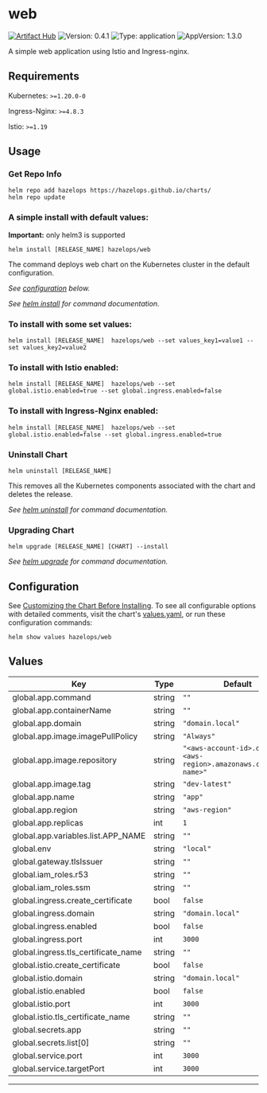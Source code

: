 # web

[![Artifact Hub](https://img.shields.io/endpoint?url=https://artifacthub.io/badge/repository/web)](https://artifacthub.io/packages/helm/hazelops/web) ![Version: 0.4.1](https://img.shields.io/badge/Version-0.4.1-informational?style=flat-square) ![Type: application](https://img.shields.io/badge/Type-application-informational?style=flat-square) ![AppVersion: 1.3.0](https://img.shields.io/badge/AppVersion-1.3.0-informational?style=flat-square)

A simple web application using Istio and Ingress-nginx.


## Requirements

Kubernetes: `>=1.20.0-0`

Ingress-Nginx: `>=4.8.3`

Istio: `>=1.19`

## Usage

### Get Repo Info

```console
helm repo add hazelops https://hazelops.github.io/charts/
helm repo update
```

### A simple install with default values:

**Important:** only helm3 is supported

```console
helm install [RELEASE_NAME] hazelops/web
```

The command deploys web chart on the Kubernetes cluster in the default configuration.

_See [configuration](#configuration) below._

_See [helm install](https://helm.sh/docs/helm/helm_install/) for command documentation._


### To install with some set values:

```console
helm install [RELEASE_NAME]  hazelops/web --set values_key1=value1 --set values_key2=value2
```

### To install with Istio enabled:

```console
helm install [RELEASE_NAME]  hazelops/web --set global.istio.enabled=true --set global.ingress.enabled=false
```

### To install with Ingress-Nginx enabled:

```console
helm install [RELEASE_NAME]  hazelops/web --set global.istio.enabled=false --set global.ingress.enabled=true
```

### Uninstall Chart

```console
helm uninstall [RELEASE_NAME]
```

This removes all the Kubernetes components associated with the chart and deletes the release.

_See [helm uninstall](https://helm.sh/docs/helm/helm_uninstall/) for command documentation._

### Upgrading Chart

```console
helm upgrade [RELEASE_NAME] [CHART] --install
```

_See [helm upgrade](https://helm.sh/docs/helm/helm_upgrade/) for command documentation._

## Configuration

See [Customizing the Chart Before Installing](https://helm.sh/docs/intro/using_helm/#customizing-the-chart-before-installing). To see all configurable options with detailed comments, visit the chart's [values.yaml](./values.yaml), or run these configuration commands:

```console
helm show values hazelops/web
```

## Values

| Key | Type | Default | Description |
|-----|------|---------|-------------|
| global.app.command | string | `""` |  |
| global.app.containerName | string | `""` |  |
| global.app.domain | string | `"domain.local"` |  |
| global.app.image.imagePullPolicy | string | `"Always"` |  |
| global.app.image.repository | string | `"<aws-account-id>.dkr.ecr.<aws-region>.amazonaws.com/<app-name>"` |  |
| global.app.image.tag | string | `"dev-latest"` |  |
| global.app.name | string | `"app"` |  |
| global.app.region | string | `"aws-region"` |  |
| global.app.replicas | int | `1` |  |
| global.app.variables.list.APP_NAME | string | `""` |  |
| global.env | string | `"local"` |  |
| global.gateway.tlsIssuer | string | `""` |  |
| global.iam_roles.r53 | string | `""` |  |
| global.iam_roles.ssm | string | `""` |  |
| global.ingress.create_certificate | bool | `false` |  |
| global.ingress.domain | string | `"domain.local"` |  |
| global.ingress.enabled | bool | `false` |  |
| global.ingress.port | int | `3000` |  |
| global.ingress.tls_certificate_name | string | `""` |  |
| global.istio.create_certificate | bool | `false` |  |
| global.istio.domain | string | `"domain.local"` |  |
| global.istio.enabled | bool | `false` |  |
| global.istio.port | int | `3000` |  |
| global.istio.tls_certificate_name | string | `""` |  |
| global.secrets.app | string | `""` |  |
| global.secrets.list[0] | string | `""` |  |
| global.service.port | int | `3000` |  |
| global.service.targetPort | int | `3000` |  |

----------------------------------------------
